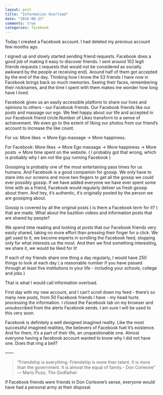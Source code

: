 ```yaml
---
layout: post
title: "Information Overload"
date: "2016-08-23"
comments: true
categories: facebook
---
```


Today I created a Facebook account. I had deleted my previous account few months ago.

I signed up and slowly started sending friend requests. Facebook does a good job of making it easy to discover friends.
I sent around 102 legit friends requests ( requests that would not be considered as socially awkward by the people at receiving end). Around half of them got accepted by the end of the day. Thinking how I know the 53 friends I have now in Facebook brings back so much memories. Seeing their faces, remembering their nicknames, and the time I spent with them makes me wonder how long have I lived.

Facebook gives us an easily accessible platform to share our lives and opinions to others - our Facebook friends. Our Facebook friends like our posts and massage our ego. We feel happy about our life and accepted in our Facebook friend circle.Number of Likes transform to a sense of achievement. We even go to the extent of liking our photos from our friend’s account to increase the like count. 

For us: More likes -> More Ego massage -> More happiness.

For Facebook: More likes -> More Ego massage -> More happiness -> More posts -> More time spent on the website. ( I probably got that wrong, which is probably why I am not the guy running Facebook )

Gossiping is probably one of the most entertaining pass times for us humans. And Facebook is a good companion for gossip. We only have to stare into our screens and move two fingers to get all the gossip we could ever possibly gossip. If we have added everyone we have ever spent some time with as a friend, Facebook would regularly deliver us fresh gossip about them. And hey, it’s authentic, it’s originally posted by the person we are gossiping about.

Gossip is covered by all the original posts ( is there a Facebook term for it? ) that are made. What about the bazillion videos and information posts that are shared by people?

We spend time reading and looking at posts that our Facebook friends very easily shared, taking no more effort than pressing their finger for a click. We get used to it, we become experts in scrolling the Facebook feed, stopping only for what interests us the most. And then we find something interesting, we share it, we would be liked for it!

If each of my friends share one thing a day regularly, I would have 250 things to look at each day ( a reasonable number if you have passed through at least five institutions in your life - including your schools, college and jobs )

That is what I would call information overload.

First day with my new account, and I can’t scroll down my feed - there’s so many new posts, from 50 Facebook friends I have - my head hurts processing the information. I closed the Facebook tab  on my browser and unsubscribed from the alerts Facebook sends. I am sure I will be used to this very soon.

Facebook is definitely a well designed imagined reality. Like the most successful imagined realities, the believers of Facebook fuel it’s existence. And for them, it’s a part of their life, an unquestionable one. Almost everyone having a facebook account wanted to know why I did not have one. Does that ring a bell?

——

>“Friendship is everything. Friendship is more than talent. It is more than the government. It is almost the equal of family.- Don Corleone” — Mario Puzo, The Godfather

If Facebook friends were friends in Don Corleone’s sense, everyone would have had a personal army at their disposal.
